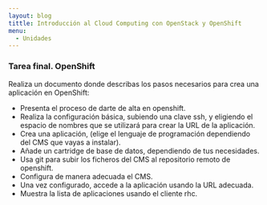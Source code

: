 ```yaml
---
layout: blog
tittle: Introducción al Cloud Computing con OpenStack y OpenShift
menu:
  - Unidades
---
```


### Tarea final. OpenShift

 Realiza un documento donde describas los pasos necesarios para crea una aplicación en OpenShift:

* Presenta el proceso de darte de alta en openshift.
* Realiza la configuración básica, subiendo una clave ssh, y eligiendo el espacio de nombres que se utilizará para crear la URL de la aplicación.
* Crea una aplicación, (elige el lenguaje de programación dependiendo del CMS que vayas a instalar).
* Añade un cartridge de base de datos, dependiendo de tus necesidades.
* Usa git para subir los ficheros del CMS al repositorio remoto de openshift.
* Configura de manera adecuada el CMS.
* Una vez configurado, accede a la aplicación usando la URL adecuada.
* Muestra la lista de aplicaciones usando el cliente rhc.
